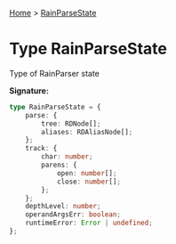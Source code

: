 [Home](../index.md) &gt; [RainParseState](./rainparsestate.md)

# Type RainParseState

Type of RainParser state

<b>Signature:</b>

```typescript
type RainParseState = {
    parse: {
        tree: RDNode[];
        aliases: RDAliasNode[];
    };
    track: {
        char: number;
        parens: {
            open: number[];
            close: number[];
        };
    };
    depthLevel: number;
    operandArgsErr: boolean;
    runtimeError: Error | undefined;
};
```
